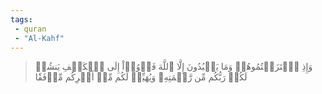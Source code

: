 ```yaml
---
tags: 
 - quran 
 - "Al-Kahf"
---
```


> وَإِذِ ٱعۡتَزَلۡتُمُوهُمۡ وَمَا يَعۡبُدُونَ إِلَّا ٱللَّهَ فَأۡوُۥٓاْ إِلَى ٱلۡكَهۡفِ يَنشُرۡ لَكُمۡ رَبُّكُم مِّن رَّحۡمَتِهِۦ وَيُهَيِّئۡ لَكُم مِّنۡ أَمۡرِكُم مِّرۡفَقٗا
